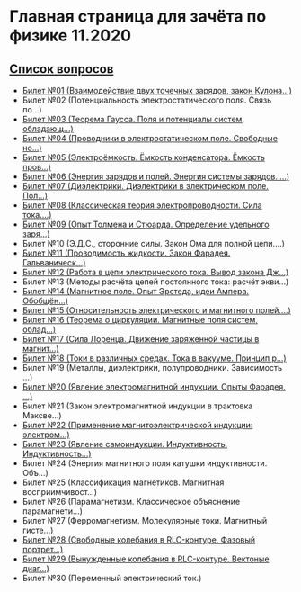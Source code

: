 # Главная страница для зачёта по физике 11.2020

## [Список вопросов](quest.pdf)

* [Билет №01 (Взаимодействие двух точечных зарядов, закон Кулона...)](01/Билет%201.pdf)
* Билет №02 (Потенциальность электростатического поля. Связь по...)
* [Билет №03 (Теорема Гаусса. Поля и потенциалы систем, обладающ...)](03/Билет%203.pdf)
* [Билет №04 (Проводники в электростатическом поле. Свободные но...)](04/Билет%204.pdf)
* [Билет №05 (Электроёмкость. Ёмкость конденсатора. Ёмкость пров...)](05/Билет%205.pdf)
* [Билет №06 (Энергия зарядов и полей. Энергия системы зарядов. ...)](06/Билет%206.pdf)
* [Билет №07 (Диэлектрики. Диэлектрики в электрическом поле. Пол...)](07)
* [Билет №08 (Классическая теория электропроводности. Сила тока....)](08/Билет%208.pdf)
* [Билет №09 (Опыт Толмена и Стюарда. Определение удельного заря...)](09/Билет%209.pdf)
* Билет №10 (Э.Д.С., сторонние силы. Закон Ома для полной цепи....)
* [Билет №11 (Проводимость жидкости. Закон Фарадея. Гальваническ...)](11/Билет%2011.pdf)
* [Билет №12 (Работа в цепи электрического тока. Вывод закона Дж...)](12/Билет%2012.pdf)
* Билет №13 (Методы расчёта цепей постоянного тока: расчёт экви...)
* [Билет №14 (Магнитное поле. Опыт Эрстеда, идеи Ампера. Обобщён...)](14/Билет%2014.pdf)
* [Билет №15 (Относительность электрического и магнитного полей....)](15/Билет%2015.pdf)
* [Билет №16 (Теорема о циркуляции. Магнитные поля систем, облад...)](16/Билет%2016.pdf)
* [Билет №17 (Сила Лоренца. Движение заряженной частицы в магнит...)](17/Билет%2017.pdf)
* [Билет №18 (Токи в различных средах. Тока в вакууме. Принцип р...)](18/Билет%2018.pdf)
* Билет №19 (Металлы, диэлектрики, полупроводники. Зависимость ...)
* [Билет №20 (Явление электромагнитной индукции. Опыты Фарадея. ...)](20/Билет%2020.pdf)
* Билет №21 (Закон электромагнитной индукции в трактовка Максве...)
* [Билет №22 (Применение магнитоэлектрической индукции: электром...)](22/Билет%2022.pdf)
* [Билет №23 (Явление самоиндукции. Индуктивность. Индуктивность...)](23/Билет%2023.pdf)
* Билет №24 (Энергия магнитного поля катушки индуктивности. Объ...)
* Билет №25 (Классификация магнетиков. Магнитная восприимчивост...)
* Билет №26 (Парамагнетизм. Классическое объяснение парамагнети...)
* Билет №27 (Ферромагнетизм. Молекулярные токи. Магнитный гисте...)
* [Билет №28 (Свободные колебания в RLC-контуре. Фазовый портрет...)](28/Билет%2028.pdf)
* [Билет №29 (Вынужденные колебания в RLC-контуре. Вектоные диаг...)](29/Билет%2029.pdf)
* Билет №30 (Переменный электрический ток.)

